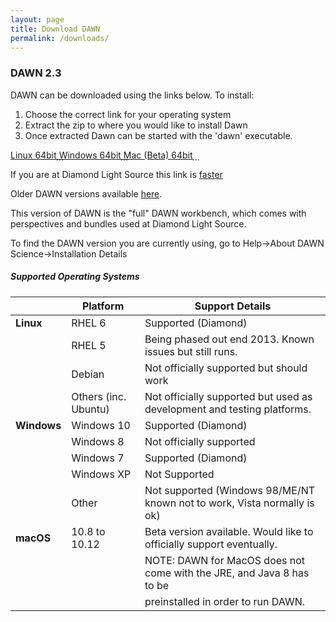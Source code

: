 ```yaml
---
layout: page
title: Download DAWN
permalink: /downloads/
---
```

### DAWN 2.3
DAWN can be downloaded using the links below. To install:

1. Choose the correct link for your operating system
2. Extract the zip to where you would like to install Dawn
3. Once extracted Dawn can be started with the 'dawn' executable.

<div class="row center">
        <a href="http://opengda.org/DawnDiamond/2.3/downloads/builds-release/DawnDiamond-2.3.0.v20161123-1546-linux64.zip" class="btn-large waves-effect">
        	Linux 64bit<i class="material-icons right">&#xE2C4;</i>
        </a>
        <a href="http://opengda.org/DawnDiamond/2.3/downloads/builds-release/DawnDiamond-2.3.0.v20161123-1546-windows64.zip" class="btn-large waves-effect">
        	Windows 64bit<i class="material-icons right">&#xE2C4;</i>
        </a>
        <a href="http://dawn.diamond.ac.uk/DawnDiamond/2.3/downloads/builds-release/DawnDiamond-2.3.0.v20161123-1546-mac64.zip" class="btn-large waves-effect">
        	Mac (Beta) 64bit<i class="material-icons right">&#xE2C4;</i>
        </a>
</div>

If you are at Diamond Light Source this link is [faster](http://dawn.diamond.ac.uk/DawnDiamond/2.3/downloads/builds-release/)

Older DAWN versions available [here](http://opengda.org/DawnDiamond/).

This version of DAWN is the "full" DAWN workbench, which comes with perspectives and bundles used at Diamond Light Source.

To find the DAWN version you are currently using, go to Help->About DAWN Science->Installation Details

##### Supported Operating Systems

|               | Platform             | Support Details                                                          |
|---------------|----------------------|--------------------------------------------------------------------------|
| **Linux**     | RHEL 6               | Supported (Diamond)                                                      |
|               | RHEL 5               | Being phased out end 2013. Known issues but still runs.                  |
|               | Debian               | Not officially supported but should work                                 |
|               | Others (inc. Ubuntu) | Not officially supported but used as development and testing platforms.  |
| **Windows**   | Windows 10           | Supported (Diamond)                                                      |
|               | Windows 8            | Not officially supported                                                 |
|               | Windows 7            | Supported (Diamond)                                                      |
|               | Windows XP           | Not Supported                                                            |
|               | Other                | Not supported (Windows 98/ME/NT known not to work, Vista normally is ok) |
| **macOS**     | 10.8 to 10.12        | Beta version available. Would like to officially support eventually.     |
|               |                      | NOTE: DAWN for MacOS does not come with the JRE, and Java 8 has to be    |
|               |                      | preinstalled in order to run DAWN.                                       |


